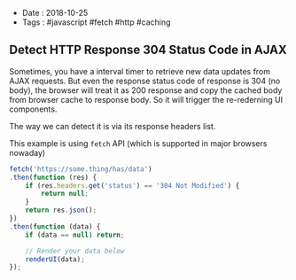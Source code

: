 - Date : 2018-10-25
- Tags : #javascript #fetch #http #caching

## Detect HTTP Response 304 Status Code in AJAX

Sometimes, you have a interval timer to retrieve new data updates from AJAX requests. But even the response status code of response is 304 (no body), the browser will treat it as 200 response and copy the cached body from browser cache to response body. So it will trigger the re-rederning UI components.

The way we can detect it is via its response headers list.

This example is using `fetch` API (which is supported in major browsers nowaday)

```js
fetch('https://some.thing/has/data')
.then(function (res) {
	if (res.headers.get('status') == '304 Not Modified') {
		return null;
	}
	return res.json();
})
.then(function (data) {
	if (data == null) return;

	// Render your data below
	renderUI(data);
});
```

